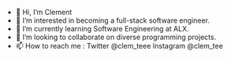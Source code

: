 - 👋 Hi, I’m Clement
- 👀 I’m interested in becoming a full-stack software engineer.
- 🌱 I’m currently learning Software Engineering at ALX.
- 💞️ I’m looking to collaborate on diverse programming projects.
- 📫 How to reach me : Twitter @clem_teee Instagram @clem_tee

<!---
Clem-Tee/Clem-Tee is a ✨ special ✨ repository because its `README.md` (this file) appears on your GitHub profile.
You can click the Preview link to take a look at your changes.
--->
